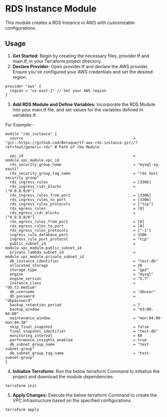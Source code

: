 # RDS Instance Module

This module creates a RDS Instance in AWS with customizable configurations.

## Usage

1. **Get Started:** Begin by creating the necessary files, provider.tf and main.tf, in your Terraform project directory.
2. **Declare Provider:** Open provider.tf and declare the AWS provider. Ensure you've configured your AWS credentials and set the desired region.
```
provider "aws" {
  region = "us-east-1" // Set your AWS region
}
```
3. **Add RDS Module and Define Variables:** Incorporate the RDS Module into your main.tf file, and set values for the variables defined in variables.tf.

For Example:-
```
module "rds_instance" {
  source                                                 = "git::https://github.com/Betaque/tf-aws-rds-instance.git//?ref=feat/generic-rds" # Path of the Module

  vpc_id                                                 = module.vpc_module.vpc_id
  rds_security_group_name                                = "mysql-sg-east1"
  rds_security_group_tag_name                            = "rds test security group"
  rds_ingress_rules                                      = [3306]
  rds_ingress_cidr_blocks                                = ["0.0.0.0/0"]
  rds_ingress_rules_from_port                            = [3306]
  rds_ingress_rules_to_port                              = [3306]
  rds_ingress_rules_protocols                            = ["tcp"]
  rds_egress_rules                                       = [0]
  rds_egress_cidr_blocks                                 = ["0.0.0.0/0"]
  rds_egress_rules_from_port                             = [0]
  rds_egress_rules_to_port                               = [0]
  rds_egress_rules_protocols                             = ["-1"]
  ingress_rule_database_port                             = 3306
  ingress_rule_port_protocol                             = "tcp"
  public_subnet_id                                       = module.vpc_module.public_subnet_id
  private_lambda_subnet_id                               = module.vpc_module.private_subnet_id
  db_instance_identifier                                 = "test-db"
  allocated_storage                                      = 20
  storage_type                                           = "gp2"
  engine                                                 = "mysql"
  engine_version                                         = "5.7" 
  instance_class                                         = "db.t3.medium"
  db_username                                            = "dbuser"
  db_password                                            = "dbpassword"
  backup_retention_period                                = 7
  backup_window                                          = "03:00-04:00"
  maintenance_window                                     = "mon:04:00-mon:04:30"
  skip_final_snapshot                                    = false
  final_snapshot_identifier                              = "test-db"
  monitoring_interval                                    = 60
  performance_insights_enabled                           = true
  db_subnet_group_name                                   = "test-subnet-group"
  db_subnet_group_tag_name                               = "test-subnet-group"
}
```

4. **Initialize Terraform:** Run the below terraform Command to initialize the project and download the module dependencies.
```
terraform init
```

5. **Apply Changes:** Execute the below terraform Command to create the VPC infrastructure based on the specified configurations.
```
terraform apply
``` 
